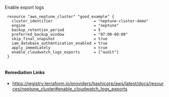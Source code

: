
Enable export logs

```hcl
 resource "aws_neptune_cluster" "good_example" {
   cluster_identifier                  = "neptune-cluster-demo"
   engine                              = "neptune"
   backup_retention_period             = 5
   preferred_backup_window             = "07:00-09:00"
   skip_final_snapshot                 = true
   iam_database_authentication_enabled = true
   apply_immediately                   = true
   enable_cloudwatch_logs_exports      = ["audit"]
 }
 
```

#### Remediation Links
 - https://registry.terraform.io/providers/hashicorp/aws/latest/docs/resources/neptune_cluster#enable_cloudwatch_logs_exports

